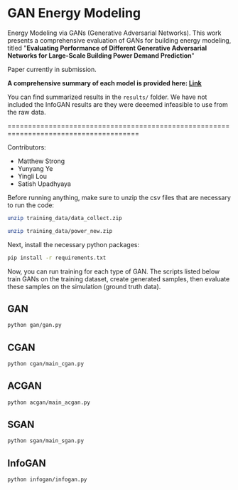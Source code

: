 # GAN Energy Modeling

Energy Modeling via GANs (Generative Adversarial Networks). This work presents a comprehensive evaluation of GANs for building energy modeling, titled "**Evaluating Performance of Different Generative Adversarial Networks for Large-Scale Building Power Demand Prediction**"

Paper currently in submission.

**A comprehensive summary of each model is provided here: [Link](model_archs/README.md)**

You can find summarized results in the `results/` folder. We have not included the InfoGAN results are they were deeemed infeasible to use from the raw data.


======================================================================================

Contributors:
- Matthew Strong
- Yunyang Ye
- Yingli Lou
- Satish Upadhyaya

Before running anything, make sure to unzip the csv files that are necessary to run the code:

```sh
unzip training_data/data_collect.zip

unzip training_data/power_new.zip
```

Next, install the necessary python packages:

```sh
pip install -r requirements.txt

```

Now, you can run training for each type of GAN. The scripts listed below train GANs on the training dataset, create generated samples, then evaluate these samples on the simulation (ground truth data).

## GAN
```sh
python gan/gan.py
```

## CGAN
```sh
python cgan/main_cgan.py
```

## ACGAN
```sh
python acgan/main_acgan.py
```

## SGAN
```sh
python sgan/main_sgan.py
```

## InfoGAN
```sh
python infogan/infogan.py
```


